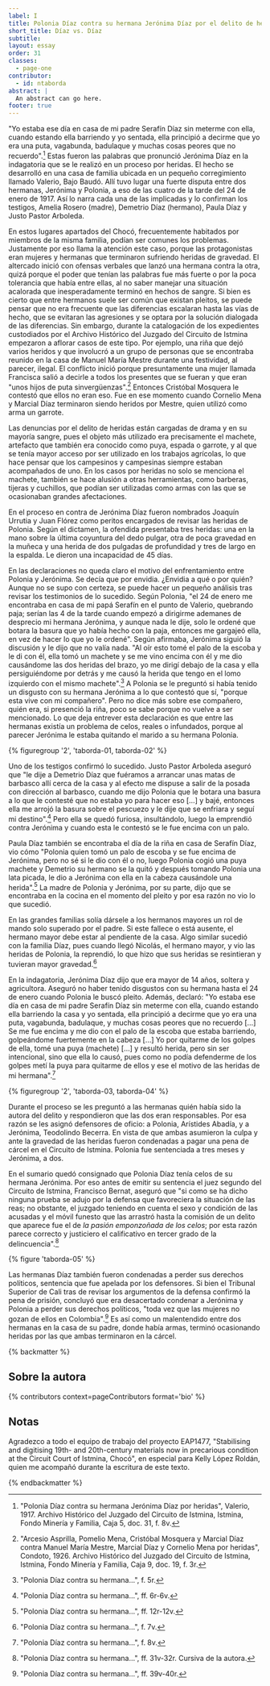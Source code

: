 ```yaml
---
label: I
title: Polonia Díaz contra su hermana Jerónima Díaz por el delito de heridas
short_title: Díaz vs. Díaz
subtitle: 
layout: essay
order: 31
classes:
  - page-one
contributor:
  - id: ntaborda
abstract: |
  An abstract can go here.
footer: true
---
```

"Yo estaba ese día en casa de mi padre Serafín Díaz sin meterme con ella, cuando estando ella barriendo y yo sentada, ella principió a decirme que yo era una puta, vagabunda, badulaque y muchas cosas peores que no recuerdo".[^1] Estas fueron las palabras que pronunció Jerónima Díaz en la indagatoria que se le realizó en un proceso por heridas. El hecho se desarrolló en una casa de familia ubicada en un pequeño corregimiento llamado Valerio, Bajo Baudó. Allí tuvo lugar una fuerte disputa entre dos hermanas, Jerónima y Polonia, a eso de las cuatro de la tarde del 24 de enero de 1917. Así lo narra cada una de las implicadas y lo confirman los testigos, Amelia Rosero (madre), Demetrio Díaz (hermano), Paula Díaz y Justo Pastor Arboleda.

En estos lugares apartados del Chocó, frecuentemente habitados por miembros de la misma familia, podían ser comunes los problemas. Justamente por eso llama la atención este caso, porque las protagonistas eran mujeres y hermanas que terminaron sufriendo heridas de gravedad. El altercado inició con ofensas verbales que lanzó una hermana contra la otra, quizá porque el poder que tenían las palabras fue más fuerte o por la poca tolerancia que había entre ellas, al no saber manejar una situación acalorada que inesperadamente terminó en hechos de sangre. Si bien es cierto que entre hermanos suele ser común que existan pleitos, se puede pensar que no era frecuente que las diferencias escalaran hasta las vías de hecho, que se evitaran las agresiones y se optara por la solución dialogada de las diferencias. Sin embargo, durante la catalogación de los expedientes custodiados por el Archivo Histórico del Juzgado del Circuito de Istmina empezaron a aflorar casos de este tipo. Por ejemplo, una riña que dejó varios heridos y que involucró a un grupo de personas que se encontraba reunido en la casa de Manuel María Mestre durante una festividad, al parecer, ilegal. El conflicto inició porque presuntamente una mujer llamada Francisca salió a decirle a todos los presentes que se fueran y que eran "unos hijos de puta sinvergüenzas".[^2] Entonces Cristóbal Mosquera le contestó que ellos no eran eso. Fue en ese momento cuando Cornelio Mena y Marcial Díaz terminaron siendo heridos por Mestre, quien utilizó como arma un garrote.

Las denuncias por el delito de heridas están cargadas de drama y en su mayoría sangre, pues el objeto más utilizado era precisamente el machete, artefacto que también era conocido como puya, espada o garrote, y al que se tenía mayor acceso por ser utilizado en los trabajos agrícolas, lo que hace pensar que los campesinos y campesinas siempre estaban acompañados de uno. En los casos por heridas no solo se menciona el machete, también se hace alusión a otras herramientas, como barberas, tijeras y cuchillos, que podían ser utilizadas como armas con las que se ocasionaban grandes afectaciones.

En el proceso en contra de Jerónima Díaz fueron nombrados Joaquín Urrutia y Juan Flórez como peritos encargados de revisar las heridas de Polonia. Según el dictamen, la ofendida presentaba tres heridas: una en la mano sobre la última coyuntura del dedo pulgar, otra de poca gravedad en la muñeca y una herida de dos pulgadas de profundidad y tres de largo en la espalda. Le dieron una incapacidad de 45 días.

En las declaraciones no queda claro el motivo del enfrentamiento entre Polonia y Jerónima. Se decía que por envidia. ¿Envidia a qué o por quién? Aunque no se supo con certeza, se puede hacer un pequeño análisis tras revisar los testimonios de lo sucedido. Según Polonia, "el 24 de enero me encontraba en casa de mi papá Serafín en el punto de Valerio, quebrando paja; serían las 4 de la tarde cuando empezó a dirigirme ademanes de desprecio mi hermana Jerónima, y aunque nada le dije, solo le ordené que botara la basura que yo había hecho con la paja, entonces me gargajeó ella, en vez de hacer lo que yo le ordené". Según afirmaba, Jerónima siguió la discusión y le dijo que no valía nada. "Al oír esto tomé el palo de la escoba y le di con él, ella tomó un machete y se me vino encima con él y me dio causándome las dos heridas del brazo, yo me dirigí debajo de la casa y ella persiguiéndome por detrás y me causó la herida que tengo en el lomo izquierdo con el mismo machete".[^3] A Polonia se le preguntó si había tenido un disgusto con su hermana Jerónima a lo que contestó que sí, "porque esta vive con mi compañero". Pero no dice más sobre ese compañero, quién era, si presenció la riña, poco se sabe porque no vuelve a ser mencionado. Lo que deja entrever esta declaración es que entre las hermanas existía un problema de celos, reales o infundados, porque al parecer Jerónima le estaba quitando el marido a su hermana Polonia.

{% figuregroup '2', 'taborda-01, taborda-02' %}

Uno de los testigos confirmó lo sucedido. Justo Pastor Arboleda aseguró que "le dije a Demetrio Díaz que fuéramos a arrancar unas matas de barbasco allí cerca de la casa y al efecto me dispuse a salir de la posada con dirección al barbasco, cuando me dijo Polonia que le botara una basura a lo que le contesté que no estaba yo para hacer eso […] y bajé, entonces ella me arrojó la basura sobre el pescuezo y le dije que se enfriara y seguí mi destino".[^4] Pero ella se quedó furiosa, insultándolo, luego la emprendió contra Jerónima y cuando esta le contestó se le fue encima con un palo.

Paula Díaz también se encontraba el día de la riña en casa de Serafín Díaz, vio cómo "Polonia quien tomó un palo de escoba y se fue encima de Jerónima, pero no sé si le dio con él o no, luego Polonia cogió una puya machete y Demetrio su hermano se la quitó y después tomando Polonia una lata picada, le dio a Jerónima con ella en la cabeza causándole una herida".[^5] La madre de Polonia y Jerónima, por su parte, dijo que se encontraba en la cocina en el momento del pleito y por esa razón no vio lo que sucedió.

En las grandes familias solía dársele a los hermanos mayores un rol de mando solo superado por el padre. Si este fallece o está ausente, el hermano mayor debe estar al pendiente de la casa. Algo similar sucedió con la familia Díaz, pues cuando llegó Nicolás, el hermano mayor, y vio las heridas de Polonia, la reprendió, lo que hizo que sus heridas se resintieran y tuvieran mayor gravedad.[^6]

En la indagatoria, Jerónima Díaz dijo que era mayor de 14 años, soltera y agricultora. Aseguró no haber tenido disgustos con su hermana hasta el 24 de enero cuando Polonia le buscó pleito. Además, declaró: "Yo estaba ese día en casa de mi padre Serafín Díaz sin meterme con ella, cuando estando ella barriendo la casa y yo sentada, ella principió a decirme que yo era una puta, vagabunda, badulaque, y muchas cosas peores que no recuerdo […] Se me fue encima y me dio con el palo de la escoba que estaba barriendo, golpeándome fuertemente en la cabeza […] Yo por quitarme de los golpes de ella, tomé una puya (machete) […] y resultó herida, pero sin ser intencional, sino que ella lo causó, pues como no podía defenderme de los golpes metí la puya para quitarme de ellos y ese el motivo de las heridas de mi hermana".[^7]

{% figuregroup '2', 'taborda-03, taborda-04' %}

Durante el proceso se les preguntó a las hermanas quién había sido la autora del delito y respondieron que las dos eran responsables. Por esa razón se les asignó defensores de oficio: a Polonia, Arístides Abadía, y a Jerónima, Teodolindo Becerra. En vista de que ambas asumieron la culpa y ante la gravedad de las heridas fueron condenadas a pagar una pena de cárcel en el Circuito de Istmina. Polonia fue sentenciada a tres meses y Jerónima, a dos.

En el sumario quedó consignado que Polonia Díaz tenía celos de su hermana Jerónima. Por eso antes de emitir su sentencia el juez segundo del Circuito de Istmina, Francisco Bernat, aseguró que "si como se ha dicho ninguna prueba se adujo por la defensa que favoreciera la situación de las reas; no obstante, el juzgado teniendo en cuenta el sexo y condición de las acusadas y el móvil funesto que las arrastró hasta la comisión de un delito que aparece fue el de _la pasión emponzoñada de los celos_; por esta razón parece correcto y justiciero el calificativo en tercer grado de la delincuencia".[^8]

{% figure 'taborda-05' %}

Las hermanas Díaz también fueron condenadas a perder sus derechos políticos, sentencia que fue apelada por los defensores. Si bien el Tribunal Superior de Cali tras de revisar los argumentos de la defensa confirmó la pena de prisión, concluyó que era desacertado condenar a Jerónima y Polonia a perder sus derechos políticos, "toda vez que las mujeres no gozan de ellos en Colombia".[^9] Es así como un malentendido entre dos hermanas en la casa de su padre, donde había armas, terminó ocasionando heridas por las que ambas terminaron en la cárcel.



{% backmatter %}

## Sobre la autora

{% contributors context=pageContributors format='bio' %}

## Notas

Agradezco a todo el equipo de trabajo del proyecto EAP1477, "Stabilising and digitising 19th- and 20th-century materials now in precarious condition at the Circuit Court of Istmina, Chocó", en especial para Kelly López Roldán, quien me acompañó durante la escritura de este texto.

[^1]: "Polonia Díaz contra su hermana Jerónima Díaz por heridas", Valerio, 1917. Archivo Histórico del Juzgado del Circuito de Istmina, Istmina, Fondo Minería y Familia, Caja 5, doc. 31, f. 8v.

[^2]: "Arcesio Asprilla, Pomelio Mena, Cristóbal Mosquera y Marcial Díaz contra Manuel María Mestre, Marcial Díaz y Cornelio Mena por heridas", Condoto, 1926. Archivo Histórico del Juzgado del Circuito de Istmina, Istmina, Fondo Minería y Familia, Caja 9, doc. 19, f. 3r.

[^3]: "Polonia Díaz contra su hermana…", f. 5r.

[^4]: "Polonia Díaz contra su hermana…", ff. 6r-6v.

[^5]: "Polonia Díaz contra su hermana…", ff. 12r-12v.

[^6]: "Polonia Díaz contra su hermana…", f. 7v.

[^7]: "Polonia Díaz contra su hermana…", f. 8v.

[^8]: "Polonia Díaz contra su hermana…", ff. 31v-32r. Cursiva de la autora.

[^9]: "Polonia Díaz contra su hermana…", ff. 39v-40r.

{% endbackmatter %}


